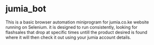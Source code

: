 # jumia_bot
This is a basic browser automation miniprogram for jumia.co.ke website running on Selenium.
it is designed to run consistently, looking for flashsales that drop at specific times untill the product desired is found where it will then check it out using your jumia account details.
